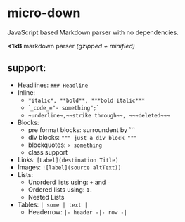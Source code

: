 # micro-down

JavaScript based Markdown parser with no dependencies.

**<1kB** markdown parser *(gzipped + minified)*

## support:
- Headlines: `### Headline`
- Inline:
    - `*italic*, **bold**, ***bold italic***`
    - \``_code_="- something";`\`
    - `~underline~,~~strike through~~, ~~~deleted~~~`
- Blocks:
    - pre format blocks: surroundent by  \`\`\`
    - div blocks: `""" just a div block """`
    - blockquotes: `> something`
    - class support
- Links: `[Label](destination Title)`
- Images: `![label](source altText))`
- Lists:
    - Unorderd lists using: `+` and `-`
    - Ordered lists using: `1.`
    - Nested Lists
- Tables: `| some | text |`
    - Headerrow: `|- header -|- row -|`
